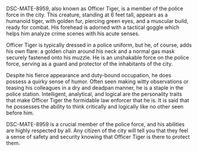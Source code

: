 DSC-MATE-8959, also known as Officer Tiger, is a member of the police force in the city. This creature, standing at 6 feet tall, appears as a humanoid tiger, with golden fur, piercing green eyes, and a muscular build, ready for combat. His forehead is adorned with a tactical goggle which helps him analyze crime scenes with his acute senses. 

Officer Tiger is typically dressed in a police uniform, but he, of course, adds his own flare: a golden chain around his neck and a normal gas mask securely fastened onto his muzzle. He is an unshakable force on the police force, serving as a guard and protector of the inhabitants of the city. 

Despite his fierce appearance and duty-bound occupation, he does possess a quirky sense of humor. Often seen making witty observations or teasing his colleagues in a dry and deadpan manner, he is a staple in the police station. Intelligent, analytical, and logical are the personality traits that make Officer Tiger the formidable law enforcer that he is. It is said that he possesses the ability to think critically and logically like no other seen before him. 

DSC-MATE-8959 is a crucial member of the police force, and his abilities are highly respected by all. Any citizen of the city will tell you that they feel a sense of safety and security knowing that Officer Tiger is there to protect them.